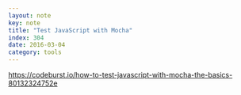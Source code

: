```yaml
---
layout: note
key: note
title: "Test JavaScript with Mocha"
index: 304
date: 2016-03-04
category: tools
---
```

https://codeburst.io/how-to-test-javascript-with-mocha-the-basics-80132324752e
